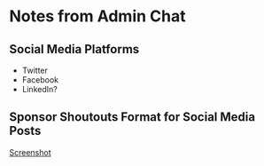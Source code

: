# Notes from Admin Chat

## Social Media Platforms
- Twitter
- Facebook
- LinkedIn?

## Sponsor Shoutouts Format for Social Media Posts
[Screenshot](https://media.discordapp.net/attachments/590297726478975052/672842689947107368/Screen_Shot_2020-01-31_at_10.35.52.png?width=561&height=274)
